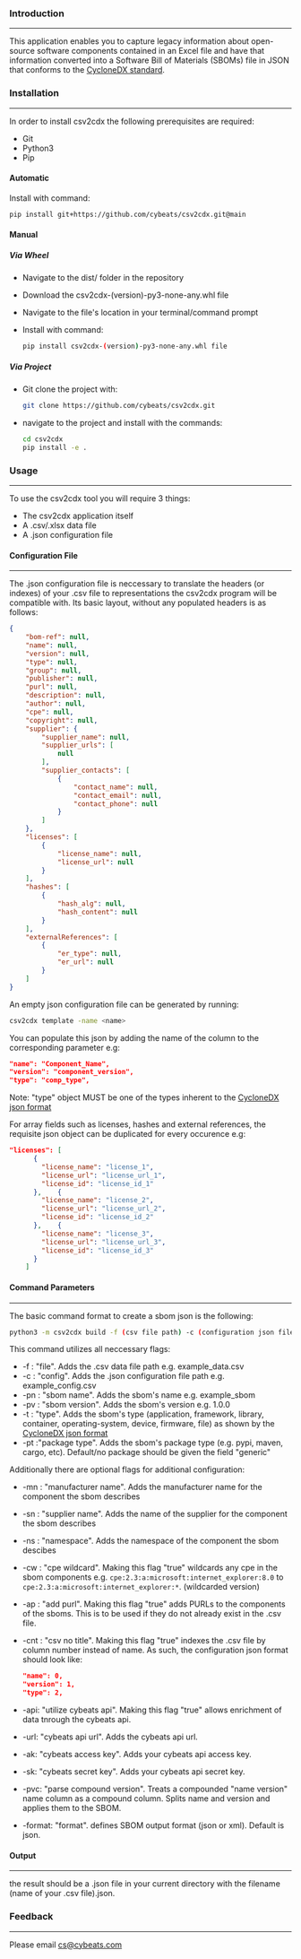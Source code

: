 ### Introduction

---

This application enables you to capture legacy information about open-source software components contained in an Excel file and have that information converted into a Software Bill of Materials (SBOMs) file in JSON that conforms to the [CycloneDX standard](https://cyclonedx.org/docs/1.4/json/).

### Installation

---

In order to install csv2cdx the following prerequisites are required:

* Git
* Python3
* Pip

#### Automatic

Install with command: 

```bash
pip install git+https://github.com/cybeats/csv2cdx.git@main
```

#### Manual

##### Via Wheel

* Navigate to the dist/ folder in the repository
* Download the csv2cdx-(version)-py3-none-any.whl file
* Navigate to the file's location in your terminal/command prompt
* Install with command: 

    ```bash
    pip install csv2cdx-(version)-py3-none-any.whl file
    ```


##### Via Project

* Git clone the project with:

  ```bash
  git clone https://github.com/cybeats/csv2cdx.git
  ```
* navigate to the project and install with the commands:

  ```bash
  cd csv2cdx
  pip install -e .
  ```

### Usage

---

To use the csv2cdx tool you will require 3 things:

* The csv2cdx application itself
* A .csv/.xlsx data file
* A .json configuration file

#### Configuration File

---

The .json configuration file is neccessary to translate the headers (or indexes) of your .csv file to representations the csv2cdx program will be compatible with. Its basic layout, without any populated headers is as follows:

```json
{
    "bom-ref": null,
    "name": null,
    "version": null,
    "type": null,
    "group": null,
    "publisher": null,
    "purl": null,
    "description": null,
    "author": null,
    "cpe": null,
    "copyright": null,
    "supplier": {
        "supplier_name": null,
        "supplier_urls": [
            null
        ],
        "supplier_contacts": [
            {
                "contact_name": null,
                "contact_email": null,
                "contact_phone": null
            }
        ]
    },
    "licenses": [
        {
            "license_name": null,
            "license_url": null
        }
    ],
    "hashes": [
        {
            "hash_alg": null,
            "hash_content": null
        }
    ],
    "externalReferences": [
        {
            "er_type": null,
            "er_url": null
        }
    ]
}
```

An empty json configuration file can be generated by running:

 ```bash
 csv2cdx template -name <name>
 ```

You can populate this json by adding the name of the column to the corresponding parameter e.g:

```json
"name": "Component_Name",
"version": "component_version",
"type": "comp_type",
```

Note: "type" object MUST be one of the types inherent to the [CycloneDX json format](https://cyclonedx.org/docs/1.4/json/#metadata_component_type)

For array fields such as licenses, hashes and external references, the requisite json object can be duplicated for every occurence e.g:

```json
"licenses": [
      {
        "license_name": "license_1",
        "license_url": "license_url_1",
        "license_id": "license_id_1"
      },    {
        "license_name": "license_2",
        "license_url": "license_url_2",
        "license_id": "license_id_2"
      },    {
        "license_name": "license_3",
        "license_url": "license_url_3",
        "license_id": "license_id_3"
      }
    ]
```

#### Command Parameters

---

The basic command format to create a sbom json is the following:

```bash
python3 -m csv2cdx build -f (csv file path) -c (configuration json file path) -pn (name of sbom)  -pv (sbom version) -t (sbom type) -pt (sbom package type)
```

This command utilizes all neccessary flags:

* -f : "file". Adds the .csv data file path e.g. example_data.csv
* -c : "config". Adds the .json configuration file path e.g. example_config.csv
* -pn : "sbom name". Adds the sbom's name e.g. example_sbom
* -pv : "sbom version". Adds the sbom's version e.g. 1.0.0
* -t : "type". Adds the sbom's type (application, framework, library, container, operating-system, device, firmware, file) as shown by the [CycloneDX json format](https://cyclonedx.org/docs/1.4/json/#metadata_component_type)
* -pt :"package type".  Adds the sbom's package type (e.g. pypi, maven, cargo, etc). Default/no package should be given the field "generic"

Additionally there are optional flags for additional configuration:

* -mn : "manufacturer name". Adds the manufacturer name for the component the sbom describes
* -sn : "supplier name". Adds the name of the supplier for the component the sbom describes
* -ns : "namespace". Adds the namespace of the component the sbom descibes
* -cw : "cpe wildcard". Making this flag "true" wildcards any cpe in the sbom components e.g. `cpe:2.3:a:microsoft:internet_explorer:8.0` to `cpe:2.3:a:microsoft:internet_explorer:*`. (wildcarded version)
* -ap : "add purl". Making this flag "true" adds PURLs to the components of the sboms. This is to be used if they do not already exist in the .csv file.
* -cnt : "csv no title". Making this flag "true" indexes the .csv file by column number instead of name. As such, the configuration json format should look like:

  ```json
  "name": 0,
  "version": 1,
  "type": 2,
  ```
* -api: "utilize cybeats api". Making this flag "true" allows enrichment of data tnrough the cybeats api.
* -url:  "cybeats api url". Adds the cybeats api url.
* -ak:  "cybeats access key". Adds your cybeats api access key.
* -sk:  "cybeats secret key". Adds your cybeats api secret key.
* -pvc: "parse compound version". Treats a compounded "name version" name column as a compound column. Splits name and version and applies them to the SBOM.
* -format: "format". defines SBOM output format (json or xml). Default is json.

#### Output

---

the result should be a .json file in your current directory with the filename (name of your .csv file).json.

### Feedback

---

Please email [cs@cybeats.com](mailto:cs@cybeats.com)

